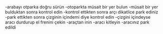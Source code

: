 -arabayı otparka doğru sürün
-otoparkta müsait bir yer bulun
-müsait bir yer bulduktan sonra kontrol edin
-kontrol ettikten sonra arçı dikatlice park ediniz
-park ettikten sonra çizginin içindemi diye kontrol edin
-çizgini içindeyse aracı durdurup el frenini çekin
-araçtan inin 
-aracı kitleyin
-aracınız park edildi
